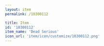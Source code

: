 ```yaml
---
layout: item
permalink: /10300112

title: Item
id: '10300112'
item_name: 'Dead Serious'
icon_url: 'item/icon/customize/10300112.png'
---
```

